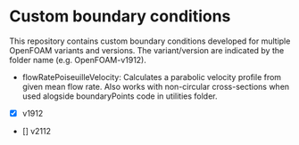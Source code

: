 # Custom boundary conditions 

This repository contains custom boundary conditions developed for multiple OpenFOAM variants and versions. The variant/version are indicated by the folder name (e.g. OpenFOAM-v1912).

- flowRatePoiseuilleVelocity: Calculates a parabolic velocity profile from given mean flow rate. Also works with non-circular cross-sections when used alogside boundaryPoints code in utilities folder.

- [x] v1912
- [] v2112
